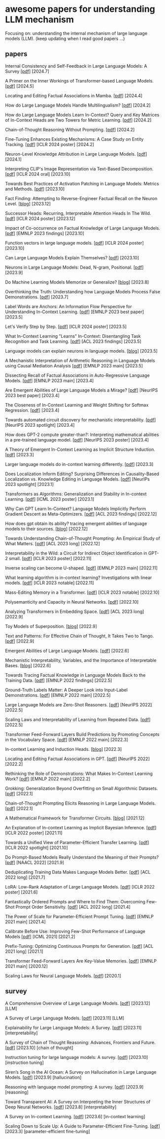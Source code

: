 # awesome papers for understanding LLM mechanism
Focusing on: understanding the internal mechanism of large language models (LLM). (keep updating when I read good papers ...) 

## papers
Internal Consistency and Self-Feedback in Large Language Models: A Survey \[[pdf](https://arxiv.org/pdf/2407.14507)\] \[2024.7\]

A Primer on the Inner Workings of Transformer-based Language Models. \[[pdf](https://arxiv.org/pdf/2405.00208)\] \[2024.5\]

Locating and Editing Factual Associations in Mamba. \[[pdf](https://arxiv.org/pdf/2404.03646.pdf)\] \[2024.4\]

How do Large Language Models Handle Multilingualism? \[[pdf](https://arxiv.org/pdf/2402.18815)\] \[2024.2\]

How do Large Language Models Learn In-Context? Query and Key Matrices of In-Context Heads are Two Towers for Metric Learning. \[[pdf](https://arxiv.org/pdf/2402.02872)\] \[2024.2\]

Chain-of-Thought Reasoning Without Prompting. \[[pdf](https://arxiv.org/pdf/2402.10200.pdf)\] \[2024.2\]

Fine-Tuning Enhances Existing Mechanisms: A Case Study on Entity Tracking. \[[pdf](https://arxiv.org/pdf/2402.14811.pdf)\] \[ICLR 2024 poster\] \[2024.2\]

Neuron-Level Knowledge Attribution in Large Language Models. \[[pdf](https://arxiv.org/pdf/2312.12141v3)\] \[2024.1\]

Interpreting CLIP's Image Representation via Text-Based Decomposition. \[[pdf](https://arxiv.org/pdf/2310.05916)\] \[ICLR 2024 oral\] \[2023.10\]

Towards Best Practices of Activation Patching in Language Models: Metrics and Methods. \[[pdf](https://arxiv.org/pdf/2309.16042.pdf)\] \[2023.10\]

Fact Finding: Attempting to Reverse-Engineer Factual Recall on the Neuron Level. \[[blog](https://www.lesswrong.com/posts/iGuwZTHWb6DFY3sKB/fact-finding-attempting-to-reverse-engineer-factual-recall)\] \[2023.12\]

Successor Heads: Recurring, Interpretable Attention Heads In The Wild. \[[pdf](https://arxiv.org/pdf/2312.09230.pdf)\] \[ICLR 2024 poster\] \[2023.12\]

Impact of Co-occurrence on Factual Knowledge of Large Language Models. \[[pdf](https://arxiv.org/pdf/2310.08256.pdf)\] \[EMNLP 2023 findings\] \[2023.10\]

Function vectors in large language models. \[[pdf](https://arxiv.org/pdf/2310.15213.pdf)\] \[ICLR 2024 poster\] \[2023.10\]

Can Large Language Models Explain Themselves? \[[pdf](https://arxiv.org/pdf/2310.11207.pdf)\] \[2023.10\]

Neurons in Large Language Models: Dead, N-gram, Positional. \[[pdf](https://arxiv.org/pdf/2309.04827.pdf)\] \[2023.9\]

Do Machine Learning Models Memorize or Generalize? \[[blog](https://pair.withgoogle.com/explorables/grokking/)\] \[2023.8\]

Overthinking the Truth: Understanding how Language Models Process False Demonstrations. \[[pdf](https://arxiv.org/pdf/2307.09476.pdf)\] \[2023.7\]

Label Words are Anchors: An Information Flow Perspective for Understanding In-Context Learning. \[[pdf](https://arxiv.org/pdf/2305.14160.pdf)\] \[EMNLP 2023 best paper\] \[2023.5\]

Let's Verify Step by Step. \[[pdf](https://arxiv.org/pdf/2305.20050.pdf)\] \[ICLR 2024 poster\] \[2023.5\]

What In-Context Learning "Learns" In-Context: Disentangling Task Recognition and Task Learning. \[[pdf](https://arxiv.org/pdf/2305.09731.pdf)\] \[ACL 2023 findings\] \[2023.5\]

Language models can explain neurons in language models. \[[blog](https://openai.com/research/language-models-can-explain-neurons-in-language-models)\] \[2023.5\]

A Mechanistic Interpretation of Arithmetic Reasoning in Language Models using Causal Mediation Analysis \[[pdf](https://arxiv.org/pdf/2305.15054.pdf)\] \[EMNLP 2023 main\] \[2023.5\]

Dissecting Recall of Factual Associations in Auto-Regressive Language Models. \[[pdf](https://arxiv.org/pdf/2304.14767.pdf)\] \[EMNLP 2023 main\] \[2023.4\]

Are Emergent Abilities of Large Language Models a Mirage? \[[pdf](https://arxiv.org/pdf/2304.15004.pdf)\] \[NeurIPS 2023 best paper\] \[2023.4\]

The Closeness of In-Context Learning and Weight Shifting for Softmax Regression. \[[pdf](https://arxiv.org/pdf/2304.13276.pdf)\] \[2023.4\]

Towards automated circuit discovery for mechanistic interpretability. \[[pdf](https://arxiv.org/pdf/2304.14997.pdf)\] \[NeurIPS 2023 spotlight\] \[2023.4\]

How does GPT-2 compute greater-than?: Interpreting mathematical abilities in a pre-trained language model. \[[pdf](https://arxiv.org/pdf/2305.00586.pdf)\] \[NeurIPS 2023 poster\] \[2023.4\]

A Theory of Emergent In-Context Learning as Implicit Structure Induction. \[[pdf](https://arxiv.org/pdf/2303.07971.pdf)\] \[2023.3\]

Larger language models do in-context learning differently. \[[pdf](https://arxiv.org/pdf/2303.03846.pdf)\] \[2023.3\]

Does Localization Inform Editing? Surprising Differences in Causality-Based Localization vs. Knowledge Editing in Language Models. \[[pdf](https://arxiv.org/pdf/2301.04213.pdf)\] \[NeurIPs 2023 spotlight\] \[2023.1\]

Transformers as Algorithms: Generalization and Stability in In-context Learning. \[[pdf](https://arxiv.org/pdf/2301.07067.pdf)\] \[ICML 2023 poster\] \[2023.1\]

Why Can GPT Learn In-Context? Language Models Implicitly Perform Gradient Descent as Meta-Optimizers. \[[pdf](https://arxiv.org/pdf/2212.10559.pdf)\] \[ACL 2023 findings\] \[2022.12\]

How does gpt obtain its ability? tracing emergent abilities of language models to their sources. \[[blog](https://yaofu.notion.site/How-does-GPT-Obtain-its-Ability-Tracing-Emergent-Abilities-of-Language-Models-to-their-Sources-b9a57ac0fcf74f30a1ab9e3e36fa1dc1)\] \[2022.12\]

Towards Understanding Chain-of-Thought Prompting: An Empirical Study of What Matters. \[[pdf](https://arxiv.org/pdf/2212.10001.pdf)\] \[ACL 2023 long\] \[2022.12\]

Interpretability in the Wild: a Circuit for Indirect Object Identification in GPT-2 small. \[[pdf](https://arxiv.org/pdf/2211.00593.pdf)\] \[ICLR 2023 poster\] \[2022.11\]

Inverse scaling can become U-shaped. \[[pdf](https://arxiv.org/pdf/2211.02011.pdf)\] \[EMNLP 2023 main\] \[2022.11\]

What learning algorithm is in-context learning? Investigations with linear models. \[[pdf](https://arxiv.org/pdf/2211.15661.pdf)\] \[ICLR 2023 notable\] \[2022.11\]

Mass-Editing Memory in a Transformer. \[[pdf](https://arxiv.org/pdf/2210.07229.pdf)\] \[ICLR 2023 notable\] \[2022.10\]

Polysemanticity and Capacity in Neural Networks. \[[pdf](https://arxiv.org/pdf/2210.01892.pdf)\] \[2022.10\]

Analyzing Transformers in Embedding Space. \[[pdf](https://arxiv.org/pdf/2209.02535.pdf)\] \[ACL 2023 long\] \[2022.9\]

Toy Models of Superposition. \[[blog](https://transformer-circuits.pub/2022/toy_model/index.html)\] \[2022.9\]

Text and Patterns: For Effective Chain of Thought, It Takes Two to Tango. \[[pdf](https://arxiv.org/pdf/2209.07686.pdf)\] \[2022.9\]

Emergent Abilities of Large Language Models. \[[pdf](https://arxiv.org/pdf/2206.07682.pdf)\] \[2022.6\]

Mechanistic Interpretability, Variables, and the Importance of Interpretable Bases. \[[blog](https://transformer-circuits.pub/2022/mech-interp-essay/index.html)\] \[2022.6\]

Towards Tracing Factual Knowledge in Language Models Back to the Training Data. \[[pdf](https://arxiv.org/pdf/2205.11482.pdf)\] \[EMNLP 2022 findings\] \[2022.5\]

Ground-Truth Labels Matter: A Deeper Look into Input-Label Demonstrations. \[[pdf](https://arxiv.org/pdf/2205.12685.pdf)\] \[EMNLP 2022 main\] \[2022.5\]

Large Language Models are Zero-Shot Reasoners. \[[pdf](https://arxiv.org/pdf/2205.11916.pdf)\] \[NeurIPS 2022\]  \[2022.5\]

Scaling Laws and Interpretability of Learning from Repeated Data. \[[pdf](https://arxiv.org/pdf/2205.10487.pdf)\] \[2022.5\]

Transformer Feed-Forward Layers Build Predictions by Promoting Concepts in the Vocabulary Space. \[[pdf](https://arxiv.org/pdf/2203.14680.pdf)\] \[EMNLP 2022 main\] \[2022.3\]

In-context Learning and Induction Heads. \[[blog](https://transformer-circuits.pub/2022/in-context-learning-and-induction-heads/index.html)\] \[2022.3\]

Locating and Editing Factual Associations in GPT. \[[pdf](https://arxiv.org/pdf/2202.05262.pdf)\] \[NeurIPS 2022\] \[2022.2\]

Rethinking the Role of Demonstrations: What Makes In-Context Learning Work? \[[pdf](https://arxiv.org/pdf/2202.12837.pdf)\] \[EMNLP 2022 main\] \[2022.2\]

Grokking: Generalization Beyond Overfitting on Small Algorithmic Datasets. \[[pdf](https://arxiv.org/pdf/2201.02177.pdf)\] \[2022.1\]

Chain-of-Thought Prompting Elicits Reasoning in Large Language Models. \[[pdf](https://arxiv.org/pdf/2201.11903.pdf)\] \[2022.1\]

A Mathematical Framework for Transformer Circuits. \[[blog](https://transformer-circuits.pub/2021/framework/index.html)\] \[2021.12\]

An Explanation of In-context Learning as Implicit Bayesian Inference. \[[pdf](https://arxiv.org/pdf/2111.02080.pdf)\] \[ICLR 2022 poster\] \[2021.11\]

Towards a Unified View of Parameter-Efficient Transfer Learning. \[[pdf](https://arxiv.org/pdf/2110.04366.pdf)\] \[ICLR 2022 spotlight\] \[2021.10\]

Do Prompt-Based Models Really Understand the Meaning of their Prompts? \[[pdf](https://arxiv.org/pdf/2109.01247.pdf)\] \[NAACL 2022\] \[2021.9\]

Deduplicating Training Data Makes Language Models Better. \[[pdf](https://arxiv.org/pdf/2107.06499.pdf)\] \[ACL 2022 long\] \[2021.7\]

LoRA: Low-Rank Adaptation of Large Language Models. \[[pdf](https://arxiv.org/pdf/2106.09685.pdf)\] \[ICLR 2022 poster\] \[2021.6\]

Fantastically Ordered Prompts and Where to Find Them: Overcoming Few-Shot Prompt Order Sensitivity. \[[pdf](https://arxiv.org/pdf/2104.08786.pdf)\] \[ACL 2022 long\] \[2021.4\]

The Power of Scale for Parameter-Efficient Prompt Tuning. \[[pdf](https://arxiv.org/pdf/2104.08691.pdf)\] \[EMNLP 2021 main\] \[2021.4\]

Calibrate Before Use: Improving Few-Shot Performance of Language Models
\[[pdf](https://arxiv.org/pdf/2102.09690.pdf)\] \[ICML 2021\] \[2021.2\]

Prefix-Tuning: Optimizing Continuous Prompts for Generation. \[[pdf](https://arxiv.org/pdf/2101.00190.pdf)\] \[ACL 2021 long\] \[2021.1\]

Transformer Feed-Forward Layers Are Key-Value Memories. \[[pdf](https://arxiv.org/pdf/2012.14913.pdf)\] \[EMNLP 2021 main\] \[2020.12\]

Scaling Laws for Neural Language Models. \[[pdf](https://arxiv.org/pdf/2001.08361.pdf)\] \[2020.1\]

## survey
A Comprehensive Overview of Large Language Models. \[[pdf](https://arxiv.org/pdf/2307.06435.pdf)\]  \[2023.12\] \[LLM\]

A Survey of Large Language Models. \[[pdf](https://arxiv.org/pdf/2303.18223.pdf)\]  \[2023.11\] \[LLM\]

Explainability for Large Language Models: A Survey. \[[pdf](https://arxiv.org/pdf/2309.01029.pdf)\]  \[2023.11\] \[interpretability\]

A Survey of Chain of Thought Reasoning: Advances, Frontiers and Future. \[[pdf](https://arxiv.org/pdf/2309.15402.pdf)\]  \[2023.10\] \[chain of thought\]

Instruction tuning for large language models: A survey. \[[pdf](https://arxiv.org/pdf/2308.10792.pdf)\]  \[2023.10\] \[instruction tuning\]

Siren’s Song in the AI Ocean: A Survey on Hallucination in Large Language Models. \[[pdf](https://arxiv.org/pdf/2309.01219.pdf)\]  \[2023.9\] \[hallucination\]

Reasoning with language model prompting: A survey. \[[pdf](https://arxiv.org/pdf/2212.09597.pdf)\]  \[2023.9\] \[reasoning\]

Toward Transparent AI: A Survey on Interpreting the Inner Structures of Deep Neural Networks. \[[pdf](https://arxiv.org/pdf/2207.13243.pdf)\]  \[2023.8\] \[interpretability\]

A Survey on In-context Learning. \[[pdf](https://arxiv.org/pdf/2301.00234.pdf)\]  \[2023.6\] \[in-context learning\]

Scaling Down to Scale Up: A Guide to Parameter-Efficient Fine-Tuning. \[[pdf](https://arxiv.org/pdf/2303.15647.pdf)\]  \[2023.3\] \[parameter-efficient fine-tuning\]
